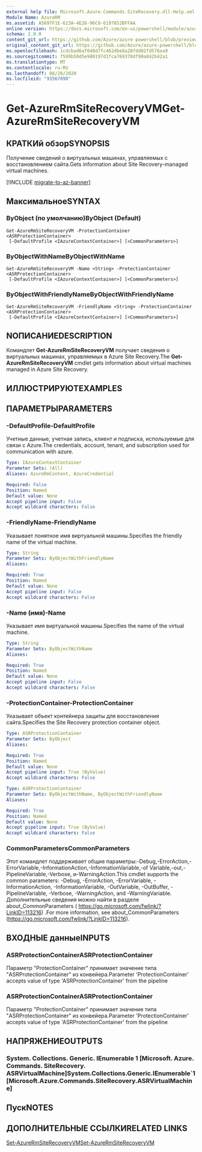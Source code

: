 ```yaml
---
external help file: Microsoft.Azure.Commands.SiteRecovery.dll-Help.xml
Module Name: AzureRM
ms.assetid: A5697F1E-623A-4E26-96C8-6197852BFFAA
online version: https://docs.microsoft.com/en-us/powershell/module/azurerm.siterecovery/get-azurermsiterecoveryvm
schema: 2.0.0
content_git_url: https://github.com/Azure/azure-powershell/blob/preview/src/ResourceManager/SiteRecovery/Commands.SiteRecovery/help/Get-AzureRmSiteRecoveryVM.md
original_content_git_url: https://github.com/Azure/azure-powershell/blob/preview/src/ResourceManager/SiteRecovery/Commands.SiteRecovery/help/Get-AzureRmSiteRecoveryVM.md
ms.openlocfilehash: 1cdcbad6af048d7fc462dbe8a28fdd02fd576aa9
ms.sourcegitcommit: f599b50d5e980197d1fca769378df90a842b42a1
ms.translationtype: MT
ms.contentlocale: ru-RU
ms.lasthandoff: 08/20/2020
ms.locfileid: "93567898"
---
```

# <span data-ttu-id="0c93d-101">Get-AzureRmSiteRecoveryVM</span><span class="sxs-lookup"><span data-stu-id="0c93d-101">Get-AzureRmSiteRecoveryVM</span></span>

## <span data-ttu-id="0c93d-102">КРАТКИй обзор</span><span class="sxs-lookup"><span data-stu-id="0c93d-102">SYNOPSIS</span></span>
<span data-ttu-id="0c93d-103">Получение сведений о виртуальных машинах, управляемых с восстановлением сайта.</span><span class="sxs-lookup"><span data-stu-id="0c93d-103">Gets information about Site Recovery-managed virtual machines.</span></span>

[!INCLUDE [migrate-to-az-banner](../../includes/migrate-to-az-banner.md)]

## <span data-ttu-id="0c93d-104">Максимальное</span><span class="sxs-lookup"><span data-stu-id="0c93d-104">SYNTAX</span></span>

### <span data-ttu-id="0c93d-105">ByObject (по умолчанию)</span><span class="sxs-lookup"><span data-stu-id="0c93d-105">ByObject (Default)</span></span>
```
Get-AzureRmSiteRecoveryVM -ProtectionContainer <ASRProtectionContainer>
 [-DefaultProfile <IAzureContextContainer>] [<CommonParameters>]
```

### <span data-ttu-id="0c93d-106">ByObjectWithName</span><span class="sxs-lookup"><span data-stu-id="0c93d-106">ByObjectWithName</span></span>
```
Get-AzureRmSiteRecoveryVM -Name <String> -ProtectionContainer <ASRProtectionContainer>
 [-DefaultProfile <IAzureContextContainer>] [<CommonParameters>]
```

### <span data-ttu-id="0c93d-107">ByObjectWithFriendlyName</span><span class="sxs-lookup"><span data-stu-id="0c93d-107">ByObjectWithFriendlyName</span></span>
```
Get-AzureRmSiteRecoveryVM -FriendlyName <String> -ProtectionContainer <ASRProtectionContainer>
 [-DefaultProfile <IAzureContextContainer>] [<CommonParameters>]
```

## <span data-ttu-id="0c93d-108">NОПИСАНИЕ</span><span class="sxs-lookup"><span data-stu-id="0c93d-108">DESCRIPTION</span></span>
<span data-ttu-id="0c93d-109">Командлет **Get-AzureRmSiteRecoveryVM** получает сведения о виртуальных машинах, управляемых в Azure Site Recovery.</span><span class="sxs-lookup"><span data-stu-id="0c93d-109">The **Get-AzureRmSiteRecoveryVM** cmdlet gets information about virtual machines managed in Azure Site Recovery.</span></span>

## <span data-ttu-id="0c93d-110">ИЛЛЮСТРИРУЮТ</span><span class="sxs-lookup"><span data-stu-id="0c93d-110">EXAMPLES</span></span>

## <span data-ttu-id="0c93d-111">ПАРАМЕТРЫ</span><span class="sxs-lookup"><span data-stu-id="0c93d-111">PARAMETERS</span></span>

### <span data-ttu-id="0c93d-112">-DefaultProfile</span><span class="sxs-lookup"><span data-stu-id="0c93d-112">-DefaultProfile</span></span>
<span data-ttu-id="0c93d-113">Учетные данные, учетная запись, клиент и подписка, используемые для связи с Azure.</span><span class="sxs-lookup"><span data-stu-id="0c93d-113">The credentials, account, tenant, and subscription used for communication with azure.</span></span>

```yaml
Type: IAzureContextContainer
Parameter Sets: (All)
Aliases: AzureRmContext, AzureCredential

Required: False
Position: Named
Default value: None
Accept pipeline input: False
Accept wildcard characters: False
```

### <span data-ttu-id="0c93d-114">-FriendlyName</span><span class="sxs-lookup"><span data-stu-id="0c93d-114">-FriendlyName</span></span>
<span data-ttu-id="0c93d-115">Указывает понятное имя виртуальной машины.</span><span class="sxs-lookup"><span data-stu-id="0c93d-115">Specifies the friendly name of the virtual machine.</span></span>

```yaml
Type: String
Parameter Sets: ByObjectWithFriendlyName
Aliases: 

Required: True
Position: Named
Default value: None
Accept pipeline input: False
Accept wildcard characters: False
```

### <span data-ttu-id="0c93d-116">-Name (имя)</span><span class="sxs-lookup"><span data-stu-id="0c93d-116">-Name</span></span>
<span data-ttu-id="0c93d-117">Указывает имя виртуальной машины.</span><span class="sxs-lookup"><span data-stu-id="0c93d-117">Specifies the name of the virtual machine.</span></span>

```yaml
Type: String
Parameter Sets: ByObjectWithName
Aliases: 

Required: True
Position: Named
Default value: None
Accept pipeline input: False
Accept wildcard characters: False
```

### <span data-ttu-id="0c93d-118">-ProtectionContainer</span><span class="sxs-lookup"><span data-stu-id="0c93d-118">-ProtectionContainer</span></span>
<span data-ttu-id="0c93d-119">Указывает объект контейнера защиты для восстановления сайта.</span><span class="sxs-lookup"><span data-stu-id="0c93d-119">Specifies the Site Recovery protection container object.</span></span>

```yaml
Type: ASRProtectionContainer
Parameter Sets: ByObject
Aliases: 

Required: True
Position: Named
Default value: None
Accept pipeline input: True (ByValue)
Accept wildcard characters: False
```

```yaml
Type: ASRProtectionContainer
Parameter Sets: ByObjectWithName, ByObjectWithFriendlyName
Aliases: 

Required: True
Position: Named
Default value: None
Accept pipeline input: True (ByValue)
Accept wildcard characters: False
```

### <span data-ttu-id="0c93d-120">CommonParameters</span><span class="sxs-lookup"><span data-stu-id="0c93d-120">CommonParameters</span></span>
<span data-ttu-id="0c93d-121">Этот командлет поддерживает общие параметры:-Debug,-ErrorAction,-ErrorVariable,-InformationAction,-InformationVariable,-of Variable,-out,-PipelineVariable,-Verbose, и-WarningAction.</span><span class="sxs-lookup"><span data-stu-id="0c93d-121">This cmdlet supports the common parameters: -Debug, -ErrorAction, -ErrorVariable, -InformationAction, -InformationVariable, -OutVariable, -OutBuffer, -PipelineVariable, -Verbose, -WarningAction, and -WarningVariable.</span></span> <span data-ttu-id="0c93d-122">Дополнительные сведения можно найти в разделе about_CommonParameters ( https://go.microsoft.com/fwlink/?LinkID=113216) .</span><span class="sxs-lookup"><span data-stu-id="0c93d-122">For more information, see about_CommonParameters (https://go.microsoft.com/fwlink/?LinkID=113216).</span></span>

## <span data-ttu-id="0c93d-123">ВХОДНЫЕ данные</span><span class="sxs-lookup"><span data-stu-id="0c93d-123">INPUTS</span></span>

### <span data-ttu-id="0c93d-124">ASRProtectionContainer</span><span class="sxs-lookup"><span data-stu-id="0c93d-124">ASRProtectionContainer</span></span>
<span data-ttu-id="0c93d-125">Параметр "ProtectionContainer" принимает значение типа "ASRProtectionContainer" из конвейера.</span><span class="sxs-lookup"><span data-stu-id="0c93d-125">Parameter 'ProtectionContainer' accepts value of type 'ASRProtectionContainer' from the pipeline</span></span>

### <span data-ttu-id="0c93d-126">ASRProtectionContainer</span><span class="sxs-lookup"><span data-stu-id="0c93d-126">ASRProtectionContainer</span></span>
<span data-ttu-id="0c93d-127">Параметр "ProtectionContainer" принимает значение типа "ASRProtectionContainer" из конвейера.</span><span class="sxs-lookup"><span data-stu-id="0c93d-127">Parameter 'ProtectionContainer' accepts value of type 'ASRProtectionContainer' from the pipeline</span></span>

## <span data-ttu-id="0c93d-128">НАПРЯЖЕНИЕ</span><span class="sxs-lookup"><span data-stu-id="0c93d-128">OUTPUTS</span></span>

### <span data-ttu-id="0c93d-129">System. Collections. Generic. IEnumerable 1 [Microsoft. Azure. Commands. SiteRecovery. ASRVirtualMachine]</span><span class="sxs-lookup"><span data-stu-id="0c93d-129">System.Collections.Generic.IEnumerable\`1[Microsoft.Azure.Commands.SiteRecovery.ASRVirtualMachine]</span></span>

## <span data-ttu-id="0c93d-130">Пуск</span><span class="sxs-lookup"><span data-stu-id="0c93d-130">NOTES</span></span>

## <span data-ttu-id="0c93d-131">ДОПОЛНИТЕЛЬНЫЕ ССЫЛКИ</span><span class="sxs-lookup"><span data-stu-id="0c93d-131">RELATED LINKS</span></span>

[<span data-ttu-id="0c93d-132">Set-AzureRmSiteRecoveryVM</span><span class="sxs-lookup"><span data-stu-id="0c93d-132">Set-AzureRmSiteRecoveryVM</span></span>](./Set-AzureRmSiteRecoveryVM.md)
